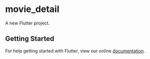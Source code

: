 # movie_detail

A new Flutter project.

## Getting Started

For help getting started with Flutter, view our online
[documentation](https://flutter.io/).
